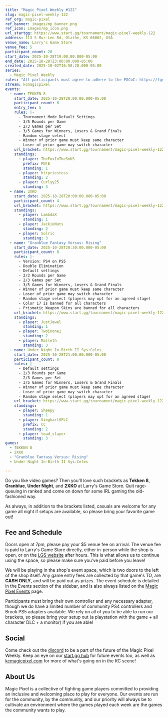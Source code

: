 ```yaml
---
title: "Magic Pixel Weekly #122"
slug: magic-pixel-weekly-122
ref_org: magic-pixel
ref_banner: images/mp_banner.png
ref_icon: images/mp_icon.png
url_startgg: https://www.start.gg/tournament/magic-pixel-weekly-122
address: 113 S Mur-Len Rd, Olathe, KS 66062, USA
venue_name: Larry's Game Store
venue_fee: 5
participant_count: 20
start_date: 2025-10-28T19:00:00.000-05:00
end_date: 2025-10-28T23:00:00.000-05:00
created_date: 2025-10-02T16:58:20.000-05:00
series:
  - Magic Pixel Weekly
rules: "All participants must agree to adhere to the FGCoC: https://fgcoc.com/"
stream: kcmagicpixel
events:
  - name: TEKKEN 8
    start_date: 2025-10-28T20:00:00.000-05:00
    participant_count: 6
    entry_fee: 5
    rules: |-
      - Tournament Mode Default Settings
      - 3/5 Rounds per Game
      - 2/3 Games per Set
      - 3/5 Games for Winners, Losers & Grand Finals
      - Random stage select
      - Winner of prior game must keep same character
      - Loser of prior game may switch character
    url_bracket: https://www.start.gg/tournament/magic-pixel-weekly-122/events/tekken-8/brackets/2093993/3057512
    standings:
      - player: TheFoxInTheSoKS
        prefix: PN!E
        standing: 1
      - player: httpriestess
        standing: 2
      - player: Curlyy25
        standing: 3
  - name: 2XKO
    start_date: 2025-10-28T20:00:00.000-05:00
    participant_count: 4
    url_bracket: https://www.start.gg/tournament/magic-pixel-weekly-122/events/2xko-mixed-pc/brackets/2104515/3070402
    standings:
      - player: LambdaX
        standing: 1
      - player: JackieNuts
        standing: 2
      - player: Solric
        standing: 3
  - name: "Granblue Fantasy Versus: Rising"
    start_date: 2025-10-28T20:30:00.000-05:00
    participant_count: 8
    rules: |-
      - Version: PS4 on PS5
      - Double Elimination
      - Default settings
      - 2/3 Rounds per Game
      - 2/3 Games per Set
      - 3/5 Games for Winners, Losers & Grand Finals
      - Winner of prior game must keep same character
      - Loser of prior game may switch character
      - Random stage select (players may opt for an agreed stage)
      - Color 17 is banned for all characters
      - Prismatic Weapon Skins are banned for all characters
    url_bracket: https://www.start.gg/tournament/magic-pixel-weekly-122/events/granblue-fantasy-versus-rising/brackets/2093992/3057511
    standings:
      - player: JustJewel
        standing: 1
      - player: Twoinone1
        standing: 2
      - player: Malleth
        standing: 3
  - name: Under Night In-Birth II Sys:Celes
    start_date: 2025-10-28T21:00:00.000-05:00
    participant_count: 8
    rules: |-
      - Default settings
      - 2/3 Rounds per Game
      - 2/3 Games per Set
      - 3/5 Games for Winners, Losers & Grand Finals
      - Winner of prior game must keep same character
      - Loser of prior game may switch character
      - Random stage select (players may opt for an agreed stage)
    url_bracket: https://www.start.gg/tournament/magic-pixel-weekly-122/events/under-night-in-birth-ii-sys-celes/brackets/2093994/3057513
    standings:
      - player: Sheepy
        standing: 1
      - player: SieghartSFLC
        prefix: CC
        standing: 2
      - player: toad_slayer
        standing: 3
games:
  - TEKKEN 8
  - 2XKO
  - "Granblue Fantasy Versus: Rising"
  - Under Night In-Birth II Sys:Celes

---
```


Do you like video games? Then you'll love such brackets as **Tekken 8**, **Granblue**, **Under Night**, and **2XKO** at Larry's Game Store. Quit rage-queuing in ranked and come on down for some IRL gaming the old-fashioned way.

As always, in addition to the brackets listed, casuals are welcome for any game all night if setups are available, so please bring your favorite game out! 

## Fee and Schedule

Doors open at 7pm, please pay your $5 venue fee on arrival. The venue fee is paid to Larry's Game Store directly, either in-person while the shop is open, or on the [LGS website](https://www.larrysgamestore.com/products/kc-magic-pixel-5) after hours. This is what allows us to continue using the space, so please make sure you've paid before you leave!

We will be playing in the shop's event space, which is two doors to the left of the shop itself. Any game entry fees are collected by that game's TO, are **CASH ONLY**, and will be paid out as prizes. The event schedule is detailed in the Events section of the sidebar, and is also always listed on the [Magic Pixel Events](https://kcmagicpixel.com/events/) page.

Participants must bring their own controller and any necessary adapter, though we do have a limited number of community PS4 controllers and Brook PS5 adapters available. We rely on all of you to be able to run our brackets, so please bring your setup out (a playstation with the game + all character DLC + a monitor) if you are able!  

## Social

Come check out the [discord](https://discord.gg/jkmn6CVrrQ) to be a part of the future of the Magic Pixel Weekly. Keep an eye on our [start.gg hub](https://www.start.gg/hub/magic-pixel) for future events too, as well as [kcmagicpixel.com](https://kcmagicpixel.com) for more of what's going on in the KC scene!

## About Us

Magic Pixel is a collective of fighting game players committed to providing an inclusive and welcoming place to play for everyone. Our events are run for the community, by the community, and our priority will always be to cultivate an environment where the games played each week are the games the community wants to play.
  